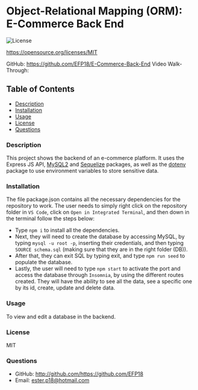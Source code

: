 # Object-Relational Mapping (ORM): E-Commerce Back End

  ![License](https://img.shields.io/badge/License-MIT.svg)

  https://opensource.org/licenses/MIT

  GitHub: https://github.com/EFP18/E-Commerce-Back-End
  Video Walk-Through: 

  ## Table of Contents

  * [Description](#description)
  * [Installation](#installation)
  * [Usage](#usage)
  * [License](#license)
  * [Questions](#questions)


  ### Description
  This project shows the backend of an e-commerce platform. It uses the Express JS API, [MySQL2](https://www.npmjs.com/package/mysql2) and [Sequelize](https://www.npmjs.com/package/sequelize) packages, as well as the [dotenv](https://www.npmjs.com/package/dotenv) package to use environment variables to store sensitive data. 

  ### Installation
  The file package.json contains all the necessary dependencies for the repository to work. The user needs to simply right click on the repository folder in `VS Code`, click on `Open in Integrated Terminal`, and then down in the terminal follow the steps below: 
  * Type `npm i` to install all the dependencies. 
  * Next, they will need to create the database by accessing MySQL, by typing `mysql -u root -p`, inserting their credentials, and then typing `SOURCE schema.sql` (making sure that they are in the right folder (DB)). 
  * After that, they can exit SQL by typing exit, and type `npm run seed` to populate the database. 
  * Lastly, the user will need to type `npm start` to activate the port and access the database through `Insomnia`, by using the different routes created. They will have the ability to see all the data, see a specific one by its id, create, update and delete data. 

  ### Usage
  To view and edit a database in the backend. 

  ### License
  MIT

  ### Questions
  * GitHub: http://github.com/https://github.com/EFP18
  * Email: ester.p18@hotmail.com
  

